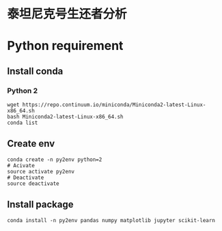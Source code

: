 泰坦尼克号生还者分析
====================

# Python requirement

## Install conda

### Python 2
    wget https://repo.continuum.io/miniconda/Miniconda2-latest-Linux-x86_64.sh
    bash Miniconda2-latest-Linux-x86_64.sh
    conda list

## Create env
    conda create -n py2env python=2
    # Acivate
    source activate py2env
    # Deactivate
    source deactivate
    
## Install package
    conda install -n py2env pandas numpy matplotlib jupyter scikit-learn


